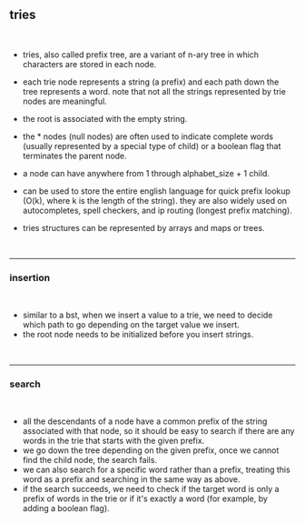 ## tries

<br>

* tries, also called prefix tree, are a variant of n-ary tree in which characters are stored in each node.

* each trie node represents a string (a prefix) and each path down the tree represents a word. note that not all the strings represented by trie nodes are meaningful.

* the root is associated with the empty string.

* the * nodes (null nodes) are often used to indicate complete words (usually represented by a special type of child) or a boolean flag that terminates the parent node.

* a node can have anywhere from 1 through alphabet_size + 1 child.

* can be used to store the entire english language for quick prefix lookup (O(k), where k is the length of the string). they are also widely used on autocompletes, spell checkers, and ip routing (longest prefix matching).

* tries structures can be represented by arrays and maps or trees.

<br>

----

### insertion

<br>

* similar to a bst, when we insert a value to a trie, we need to decide which path to go depending on the target value we insert.
* the root node needs to be initialized before you insert strings.

<br>


---

### search

<br>

* all the descendants of a node have a common prefix of the string associated with that node, so it should be easy to search if there are any words in the trie that starts with the given prefix.
* we go down the tree depending on the given prefix, once we cannot find the child node, the search fails.
* we can also search for a specific word rather than a prefix, treating this word as a prefix and searching in the same way as above.
* if the search succeeds, we need to check if the target word is only a prefix of words in the trie or if it's exactly a word (for example, by adding a boolean flag).

<br>
